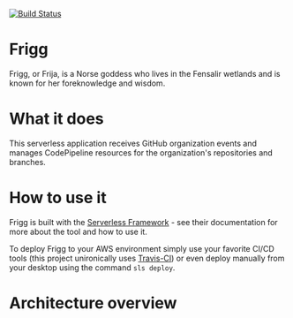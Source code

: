 [![Build Status][travis-badge]][travis-badge-url]
# Frigg
Frigg, or Frija, is a Norse goddess who lives in the Fensalir wetlands and is known for her foreknowledge and wisdom.

# What it does
This serverless application receives GitHub organization events and manages CodePipeline resources for the organization's repositories and branches.

# How to use it
Frigg is built with the [Serverless Framework](https://serverless.com/) - see their documentation for more about the tool and how to use it.

To deploy Frigg to your AWS environment simply use your favorite CI/CD tools (this project unironically uses [Travis-CI](https://travis-ci.org/manwaring/odin)) or even deploy manually from your desktop using the command `sls deploy`.

# Architecture overview

[travis-badge]: https://travis-ci.org/manwaring/frigg.svg?branch=master		
[travis-badge-url]: https://travis-ci.org/manwaring/frigg
